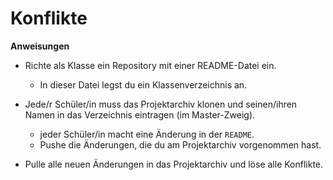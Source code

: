 # Konflikte

**Anweisungen**
* Richte als Klasse ein Repository mit einer README-Datei ein. 

    - In dieser Datei legst du ein Klassenverzeichnis an.

* Jede/r Schüler/in muss das Projektarchiv klonen und seinen/ihren Namen in das Verzeichnis eintragen (im Master-Zweig). 
    - jeder Schüler/in macht eine Änderung in der `README`.
    - Pushe die Änderungen, die du am Projektarchiv vorgenommen hast.

* Pulle alle neuen Änderungen in das Projektarchiv und löse alle Konflikte.

